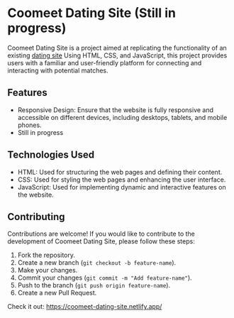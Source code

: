 

# Coomeet Dating Site (Still in progress)

Coomeet Dating Site is a project aimed at replicating the functionality of an existing [dating site](https://coomeet.com/) Using HTML, CSS, and JavaScript, this project provides users with a familiar and user-friendly platform for connecting and interacting with potential matches.

## Features

- Responsive Design: Ensure that the website is fully responsive and accessible on different devices, including desktops, tablets, and mobile phones.
- Still in progress

## Technologies Used

- HTML: Used for structuring the web pages and defining their content.
- CSS: Used for styling the web pages and enhancing the user interface.
- JavaScript: Used for implementing dynamic and interactive features on the website.



## Contributing

Contributions are welcome! If you would like to contribute to the development of Coomeet Dating Site, please follow these steps:

1. Fork the repository.
2. Create a new branch (`git checkout -b feature-name`).
3. Make your changes.
4. Commit your changes (`git commit -m "Add feature-name"`).
5. Push to the branch (`git push origin feature-name`).
6. Create a new Pull Request.

Check it out: https://coomeet-dating-site.netlify.app/

